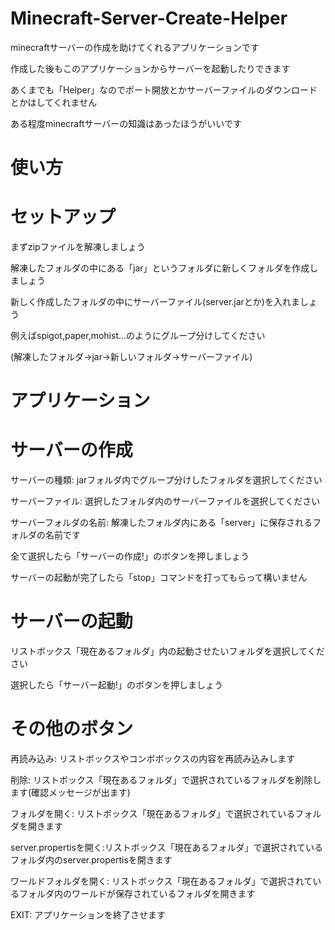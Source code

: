 # Minecraft-Server-Create-Helper
minecraftサーバーの作成を助けてくれるアプリケーションです

作成した後もこのアプリケーションからサーバーを起動したりできます

あくまでも「Helper」なのでポート開放とかサーバーファイルのダウンロードとかはしてくれません

ある程度minecraftサーバーの知識はあったほうがいいです
# 使い方
# セットアップ
まずzipファイルを解凍しましょう

解凍したフォルダの中にある「jar」というフォルダに新しくフォルダを作成しましょう

新しく作成したフォルダの中にサーバーファイル(server.jarとか)を入れましょう

例えばspigot,paper,mohist...のようにグループ分けしてください

(解凍したフォルダ→jar→新しいフォルダ→サーバーファイル)
# アプリケーション
# サーバーの作成
サーバーの種類: jarフォルダ内でグループ分けしたフォルダを選択してください

サーバーファイル: 選択したフォルダ内のサーバーファイルを選択してください

サーバーフォルダの名前: 解凍したフォルダ内にある「server」に保存されるフォルダの名前です

全て選択したら「サーバーの作成!」のボタンを押しましょう

サーバーの起動が完了したら「stop」コマンドを打ってもらって構いません
# サーバーの起動
リストボックス「現在あるフォルダ」内の起動させたいフォルダを選択してください

選択したら「サーバー起動!」のボタンを押しましょう
# その他のボタン
再読み込み: リストボックスやコンボボックスの内容を再読み込みします

削除: リストボックス「現在あるフォルダ」で選択されているフォルダを削除します(確認メッセージが出ます)

フォルダを開く: リストボックス「現在あるフォルダ」で選択されているフォルダを開きます

server.propertisを開く:リストボックス「現在あるフォルダ」で選択されているフォルダ内のserver.propertisを開きます

ワールドフォルダを開く: リストボックス「現在あるフォルダ」で選択されているフォルダ内のワールドが保存されているフォルダを開きます

EXIT: アプリケーションを終了させます



